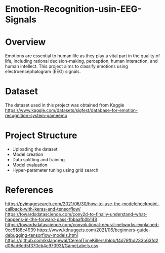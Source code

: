 # Emotion-Recognition-usin-EEG-Signals


# Overview

Emotions are essential to human life as they play a vital part in the quality of life, including rational decision-making, perception, human interaction, and human intellect. This project aims to classify emotions using electroencephalogram (EEG) signals. 


# Dataset

The dataset used in this project was obtained from Kaggle https://www.kaggle.com/datasets/sigfest/database-for-emotion-recognition-system-gameemo


# Project Structure

- Uploading the dataset
- Model creation
- Data splitting and training
- Model evaluation
- Hyper-parameter tuning using grid search


# References 

https://pyimagesearch.com/2021/06/30/how-to-use-the-modelcheckpoint-callback-with-keras-and-tensorflow/
https://towardsdatascience.com/conv2d-to-finally-understand-what-happens-in-the-forward-pass-1bbaafb0b148
https://towardsdatascience.com/convolutional-neural-networks-explained-9cc5188c4939
https://www.kdnuggets.com/2021/06/beginners-guide-debugging-tensorflow-models.html
https://github.com/kslangewal/CerealTimeKillers/blob/f4d79fbd233b63fd2d06ad6ed5f370eb4c97093f/GameLabels.csv
